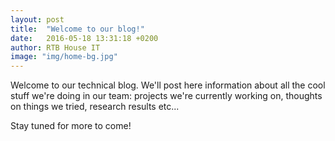 ```yaml
---
layout: post
title:  "Welcome to our blog!"
date:   2016-05-18 13:31:18 +0200
author: RTB House IT
image: "img/home-bg.jpg"
---
```


Welcome to our technical blog. We'll post here information about all the cool stuff we're doing in our team: projects we're currently working on, thoughts on things we tried, research results etc...

Stay tuned for more to come!

